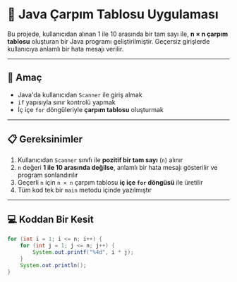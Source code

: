 # 🔢 Java Çarpım Tablosu Uygulaması

Bu projede, kullanıcıdan alınan 1 ile 10 arasında bir tam sayı ile, **n × n çarpım tablosu** oluşturan bir Java programı geliştirilmiştir. Geçersiz girişlerde kullanıcıya anlamlı bir hata mesajı verilir.

---

## 🎯 Amaç

- Java'da kullanıcıdan `Scanner` ile giriş almak
- `if` yapısıyla sınır kontrolü yapmak
- İç içe `for` döngüleriyle **çarpım tablosu** oluşturmak

---

## 📋 Gereksinimler

1. Kullanıcıdan `Scanner` sınıfı ile **pozitif bir tam sayı** (`n`) alınır  
2. `n` değeri **1 ile 10 arasında değilse**, anlamlı bir hata mesajı gösterilir ve program sonlandırılır  
3. Geçerli `n` için `n × n` çarpım tablosu **iç içe `for` döngüsü** ile üretilir  
4. Tüm kod tek bir `main` metodu içinde yazılmıştır  

---

## 💻 Koddan Bir Kesit

```java
for (int i = 1; i <= n; i++) {
    for (int j = 1; j <= n; j++) {
        System.out.printf("%4d", i * j);
    }
    System.out.println();
}
